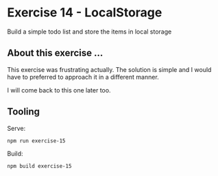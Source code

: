 # Exercise 14 - LocalStorage

Build a simple todo list and store the items in local storage

## About this exercise ...

This exercise was frustrating actually. The solution is simple and I would have to preferred
to approach it in a different manner.

I will come back to this one later too.

## Tooling

Serve:

`npm run exercise-15`

Build:

`npm build exercise-15`
